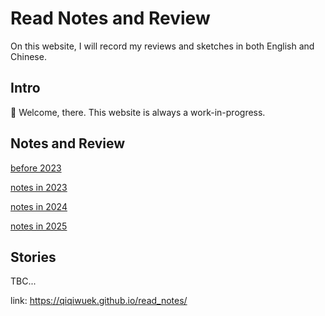 # Read Notes and Review
On this website, I will record my reviews and sketches in both English and Chinese. 

## Intro
👋 Welcome, there. This website is always a work-in-progress. 

## Notes and Review
[before 2023](review/before2023.md)

[notes in 2023](review/2023_notes.md)

[notes in 2024](review/2024_notes.md)

[notes in 2025](review/2025_notes.md)

## Stories
TBC...

link: https://qiqiwuek.github.io/read_notes/